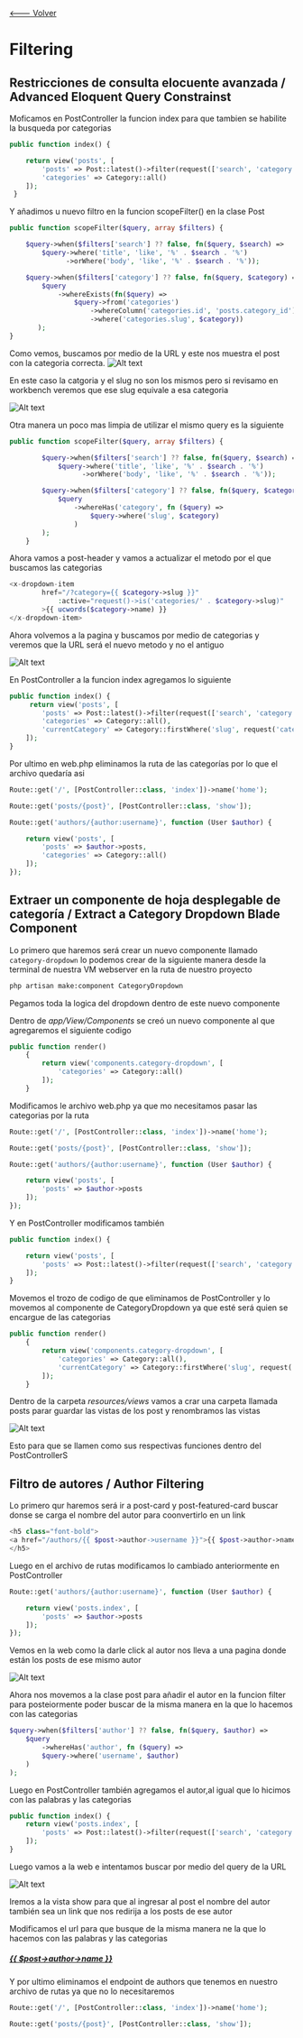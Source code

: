[<--- Volver](/README.md)

# Filtering

## Restricciones de consulta elocuente avanzada / Advanced Eloquent Query Constrainst

Moficamos en PostController la funcion index para que tambien se habilite la busqueda por categorias

```php
public function index() {

    return view('posts', [
        'posts' => Post::latest()->filter(request(['search', 'category']))->get(),
        'categories' => Category::all()
    ]);
 }
```

Y añadimos u nuevo filtro en la funcion scopeFilter() en la clase Post

```php
public function scopeFilter($query, array $filters) {

    $query->when($filters['search'] ?? false, fn($query, $search) =>
        $query->where('title', 'like', '%' . $search . '%')
              ->orWhere('body', 'like', '%' . $search . '%'));

    $query->when($filters['category'] ?? false, fn($query, $category) =>
        $query
            ->whereExists(fn($query) =>
                $query->from('categories')
                    ->whereColumn('categories.id', 'posts.category_id')
                    ->where('categories.slug', $category))
       );
}
```

Como vemos, buscamos por medio de la URL y este nos muestra el post con la categoria correcta.
![Alt text](image.png)

En este caso la catgoria y el slug no son los mismos pero si revisamo en workbench veremos que ese slug equivale a esa categoria

![Alt text](image-1.png)

Otra manera un poco mas limpia de utilizar el mismo query es la siguiente

```php
public function scopeFilter($query, array $filters) {

        $query->when($filters['search'] ?? false, fn($query, $search) =>
            $query->where('title', 'like', '%' . $search . '%')
                  ->orWhere('body', 'like', '%' . $search . '%'));

        $query->when($filters['category'] ?? false, fn($query, $category) =>
            $query
                ->whereHas('category', fn ($query) =>
                    $query->where('slug', $category)
                )
        );
    }
```

Ahora vamos a post-header y vamos a actualizar el metodo por el que buscamos las categorias

```php
<x-dropdown-item
        href="/?category={{ $category->slug }}"
            :active="request()->is('categories/' . $category->slug)"
        >{{ ucwords($category->name) }}
</x-dropdown-item>
```
Ahora volvemos a la pagina y buscamos por medio de categorias y veremos que la URL será el nuevo metodo y no el antiguo

![Alt text](image-2.png)

En PostController a la funcion index agregamos lo siguiente

```php
public function index() {
     return view('posts', [
        'posts' => Post::latest()->filter(request(['search', 'category']))->get(),
        'categories' => Category::all(),
        'currentCategory' => Category::firstWhere('slug', request('category'))
    ]);
}
```

Por ultimo en web.php eliminamos la ruta de las categorías por lo que el archivo quedaría asi

```php
Route::get('/', [PostController::class, 'index'])->name('home');

Route::get('posts/{post}', [PostController::class, 'show']);

Route::get('authors/{author:username}', function (User $author) {

    return view('posts', [
        'posts' => $author->posts,
        'categories' => Category::all()
    ]);
});
```

## Extraer un componente de hoja desplegable de categoría / Extract a Category Dropdown Blade Component

Lo primero que haremos será crear un nuevo componente llamado `category-dropdown` lo podemos crear de la siguiente manera desde la terminal de nuestra VM webserver en la ruta de nuestro proyecto

```bash
php artisan make:component CategoryDropdown
```

Pegamos toda la logica del dropdown dentro de este nuevo componente

Dentro de _app/View/Components_ se creó un nuevo componente al que agregaremos el siguiente codigo

```php
public function render()
    {
        return view('components.category-dropdown', [
            'categories' => Category::all()
        ]);
    }
```

Modificamos le archivo web.php ya que mo necesitamos pasar las categorias por la ruta

```php
Route::get('/', [PostController::class, 'index'])->name('home');

Route::get('posts/{post}', [PostController::class, 'show']);

Route::get('authors/{author:username}', function (User $author) {

    return view('posts', [
        'posts' => $author->posts
    ]);
});
```

Y en PostController modificamos también

```php
public function index() {

    return view('posts', [
        'posts' => Post::latest()->filter(request(['search', 'category']))->get()
    ]);
}
```

Movemos el trozo de codigo de que eliminamos de PostController y lo movemos al componente de CategoryDropdown ya que esté será quien se encargue de las categorias

```php
public function render()
    {
        return view('components.category-dropdown', [
            'categories' => Category::all(),
            'currentCategory' => Category::firstWhere('slug', request('category'))
        ]);
    }
```

Dentro de la carpeta _resources/views_ vamos a crar una carpeta llamada posts parar guardar las vistas de los post y renombramos las vistas

![Alt text](image-3.png)

Esto para que se llamen como sus respectivas funciones dentro del PostControllerS

## Filtro de autores / Author Filtering

Lo primero qur haremos será ir a post-card y post-featured-card buscar donse se carga el nombre del autor para coonvertirlo en un link 

```php
<h5 class="font-bold">
<a href="/authors/{{ $post->author->username }}">{{ $post->author->name }}</a>
</h5>
```

Luego en el archivo de rutas modificamos lo cambiado anteriormente en PostController

```php
Route::get('authors/{author:username}', function (User $author) {

    return view('posts.index', [
        'posts' => $author->posts
    ]);
});
```

Vemos en la web como la darle click al autor nos lleva a una pagina donde están los posts de ese mismo autor

![Alt text](image-4.png)

Ahora nos movemos a la clase post para añadir el autor en la funcion filter para posteiormente poder buscar de la misma manera en la que lo hacemos con las categorias

```php
$query->when($filters['author'] ?? false, fn($query, $author) =>
    $query
        ->whereHas('author', fn ($query) =>
        $query->where('username', $author)
    )
);
```

Luego en PostController también agregamos el autor,al igual que lo hicimos con las palabras y las categorias

```php
public function index() {
    return view('posts.index', [
        'posts' => Post::latest()->filter(request(['search', 'category', 'author']))->get()
    ]);
}
```

Luego vamos a la web e intentamos buscar por medio del query de la URL

![Alt text](image-5.png)

Iremos a la vista show para que al ingresar al post el nombre del autor también sea un link que nos redirija a los posts de ese autor

Modificamos el url para que busque de la misma manera ne la que lo hacemos con las palabras y las categorias

<h5 class="font-bold">
<a href="/?author={{ $post->author->username }}">{{ $post->author->name }}</a>
</h5>

Y por ultimo eliminamos el endpoint de authors que tenemos en nuestro archivo de rutas ya que no lo necesitaremos

```php
Route::get('/', [PostController::class, 'index'])->name('home');

Route::get('posts/{post}', [PostController::class, 'show']);
```

##

##

##

##
